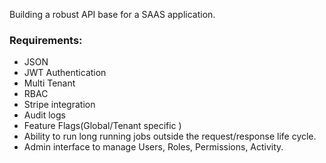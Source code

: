 Building a robust API base for a SAAS application.

### Requirements:
- JSON
- JWT Authentication
- Multi Tenant
- RBAC
- Stripe integration
- Audit logs
- Feature Flags(Global/Tenant specific )
- Ability to run long running jobs outside the request/response life cycle.
- Admin interface to manage Users, Roles, Permissions, Activity.